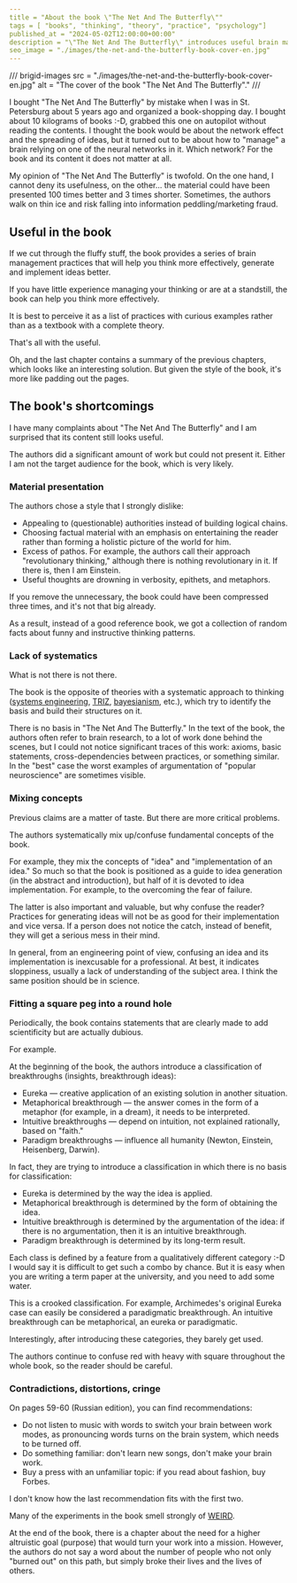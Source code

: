 ```yaml
---
title = "About the book \"The Net And The Butterfly\""
tags = [ "books", "thinking", "theory", "practice", "psychology"]
published_at = "2024-05-02T12:00:00+00:00"
description = "\"The Net And The Butterfly\" introduces useful brain management practices, but the written material should be perceived through an internal critic."
seo_image = "./images/the-net-and-the-butterfly-book-cover-en.jpg"
---
```


/// brigid-images
src = "./images/the-net-and-the-butterfly-book-cover-en.jpg"
alt = "The cover of the book \"The Net And The Butterfly\"."
///

I bought "The Net And The Butterfly" by mistake when I was in St. Petersburg about 5 years ago and organized a book-shopping day. I bought about 10 kilograms of books :-D, grabbed this one on autopilot without reading the contents. I thought the book would be about the network effect and the spreading of ideas, but it turned out to be about how to "manage" a brain relying on one of the neural networks in it. Which network? For the book and its content it does not matter at all.

My opinion of "The Net And The Butterfly" is twofold. On the one hand, I cannot deny its usefulness, on the other… the material could have been presented 100 times better and 3 times shorter. Sometimes, the authors walk on thin ice and risk falling into information peddling/marketing fraud.

<!-- more -->

## Useful in the book

If we cut through the fluffy stuff, the book provides a series of brain management practices that will help you think more effectively, generate and implement ideas better.

If you have little experience managing your thinking or are at a standstill, the book can help you think more effectively.

It is best to perceive it as a list of practices with curious examples rather than as a textbook with a complete theory.

That's all with the useful.

Oh, and the last chapter contains a summary of the previous chapters, which looks like an interesting solution. But given the style of the book, it's more like padding out the pages.

## The book's shortcomings

I have many complaints about "The Net And The Butterfly" and I am surprised that its content still looks useful.

The authors did a significant amount of work but could not present it. Either I am not the target audience for the book, which is very likely.

### Material presentation

The authors chose a style that I strongly dislike:

- Appealing to (questionable) authorities instead of building logical chains.
- Choosing factual material with an emphasis on entertaining the reader rather than forming a holistic picture of the world for him.
- Excess of pathos. For example, the authors call their approach "revolutionary thinking," although there is nothing revolutionary in it. If there is, then I am Einstein.
- Useful thoughts are drowning in verbosity, epithets, and metaphors.

If you remove the unnecessary, the book could have been compressed three times, and it's not that big already.

As a result, instead of a good reference book, we got a collection of random facts about funny and instructive thinking patterns.

### Lack of systematics

What is not there is not there.

The book is the opposite of theories with a systematic approach to thinking ([systems engineering](https://en.wikipedia.org/wiki/Systems_engineering), [TRIZ](https://en.wikipedia.org/wiki/TRIZ), [bayesianism](https://en.wikipedia.org/wiki/Bayesianism), etc.), which try to identify the basis and build their structures on it.

There is no basis in "The Net And The Butterfly." In the text of the book, the authors often refer to brain research, to a lot of work done behind the scenes, but I could not notice significant traces of this work: axioms, basic statements, cross-dependencies between practices, or something similar. In the "best" case the worst examples of argumentation of "popular neuroscience" are sometimes visible.

### Mixing concepts

Previous claims are a matter of taste. But there are more critical problems.

The authors systematically mix up/confuse fundamental concepts of the book.

For example, they mix the concepts of "idea" and "implementation of an idea." So much so that the book is positioned as a guide to idea generation (in the abstract and introduction), but half of it is devoted to idea implementation. For example, to the overcoming the fear of failure.

The latter is also important and valuable, but why confuse the reader? Practices for generating ideas will not be as good for their implementation and vice versa. If a person does not notice the catch, instead of benefit, they will get a serious mess in their mind.

In general, from an engineering point of view, confusing an idea and its implementation is inexcusable for a professional. At best, it indicates sloppiness, usually a lack of understanding of the subject area. I think the same position should be in science.

### Fitting a square peg into a round hole

Periodically, the book contains statements that are clearly made to add scientificity but are actually dubious.

For example.

At the beginning of the book, the authors introduce a classification of breakthroughs (insights, breakthrough ideas):

- Eureka — creative application of an existing solution in another situation.
- Metaphorical breakthrough — the answer comes in the form of a metaphor (for example, in a dream), it needs to be interpreted.
- Intuitive breakthroughs — depend on intuition, not explained rationally, based on "faith."
- Paradigm breakthroughs — influence all humanity (Newton, Einstein, Heisenberg, Darwin).

In fact, they are trying to introduce a classification in which there is no basis for classification:

- Eureka is determined by the way the idea is applied.
- Metaphorical breakthrough is determined by the form of obtaining the idea.
- Intuitive breakthrough is determined by the argumentation of the idea: if there is no argumentation, then it is an intuitive breakthrough.
- Paradigm breakthrough is determined by its long-term result.

Each class is defined by a feature from a qualitatively different category :-D I would say it is difficult to get such a combo by chance. But it is easy when you are writing a term paper at the university, and you need to add some water.

This is a crooked classification. For example, Archimedes's original Eureka case can easily be considered a paradigmatic breakthrough. An intuitive breakthrough can be metaphorical, an eureka or paradigmatic.

Interestingly, after introducing these categories, they barely get used.

The authors continue to confuse red with heavy with square throughout the whole book, so the reader should be careful.

### Contradictions, distortions, cringe

On pages 59-60 (Russian edition), you can find recommendations:

- Do not listen to music with words to switch your brain between work modes, as pronouncing words turns on the brain system, which needs to be turned off.
- Do something familiar: don't learn new songs, don't make your brain work.
- Buy a press with an unfamiliar topic: if you read about fashion, buy Forbes.

I don't know how the last recommendation fits with the first two.

Many of the experiments in the book smell strongly of [WEIRD](https://en.wikipedia.org/wiki/Psychology#WEIRD_bias).

At the end of the book, there is a chapter about the need for a higher altruistic goal (purpose) that would turn your work into a mission. However, the authors do not say a word about the number of people who not only "burned out" on this path, but simply broke their lives and the lives of others.

